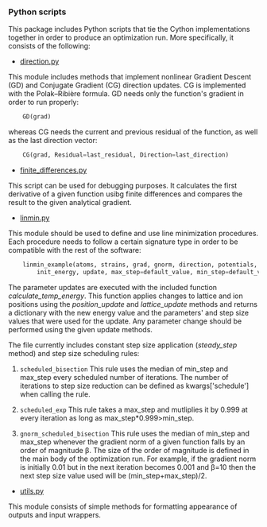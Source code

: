### Python scripts

This package includes Python scripts that tie the Cython implementations together in order to produce an optimization run. More specifically, it consists of the following:

* [direction.py](direction.py)

This module includes methods that implement nonlinear Gradient Descent (GD) and Conjugate Gradient (CG) direction updates. CG is implemented with the Polak–Ribière formula.
GD needs only the function's gradient in order to run properly:
```python
	GD(grad)

```

whereas CG needs the current and previous residual of the function, as well as the last direction vector:
```python
	CG(grad, Residual=last_residual, Direction=last_direction)

```

* [finite_differences.py](finite_differences.py)

This script can be used for debugging purposes. It calculates the first derivative of a given function usibg finite differences and compares the result to the given analytical gradient.

* [linmin.py](linmin.py)

This module should be used to define and use line minimization procedures. Each procedure needs to follow a certain signature type in order to be compatible with the rest of the software:
```python
	linmin_example(atoms, strains, grad, gnorm, direction, potentials,
		init_energy, update, max_step=default_value, min_step=default_value, **kwargs)

```
The parameter updates are executed with the included function *calculate_temp_energy*. This function applies changes to lattice and ion positions using the *position_update* and *lattice_update* methods and returns a dictionary with the new energy value and the parameters' and step size values that were used for the update. Any parameter change should be performed using the given update methods. 


The file currently includes constant step size application (*steady_step* method) and step size scheduling rules:
1. `scheduled_bisection`
	This rule uses the median of min_step and max_step every scheduled number of iterations. The number of iterations to step size reduction can be defined as kwargs['schedule'] when calling the rule.

2. `scheduled_exp`
	This rule takes a max_step and mutliplies it by 0.999 at every iteration as long as max_step\*0.999>min_step.

3. `gnorm_scheduled_bisection`
	This rule uses the median of min_step and max_step whenever the gradient norm of a given function falls by an order of magnitude β. The size of the order of magnitude is defined in the main body of the optimization run. For example, if the gradient norm is initially 0.01 but in the next iteration becomes 0.001 and β=10 then the next step size value used will be (min_step+max_step)/2. 

* [utils.py](utils.py)

This module consists of simple methods for formatting appearance of outputs and input wrappers.
